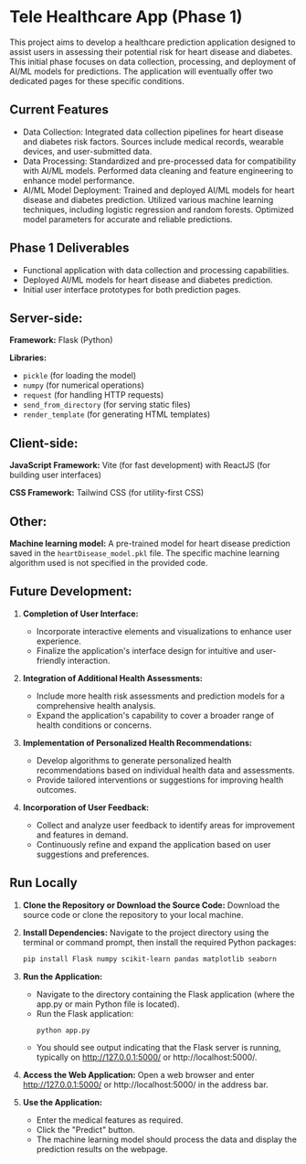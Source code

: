 
# Tele Healthcare App (Phase 1)

This project aims to develop a healthcare prediction application designed to assist users in assessing their potential risk for heart disease and diabetes. This initial phase focuses on data collection, processing, and deployment of AI/ML models for predictions. The application will eventually offer two dedicated pages for these specific conditions.


## Current Features

- Data Collection:
Integrated data collection pipelines for heart disease and diabetes risk factors.
Sources include medical records, wearable devices, and user-submitted data.
- Data Processing:
Standardized and pre-processed data for compatibility with AI/ML models.
Performed data cleaning and feature engineering to enhance model performance.
- AI/ML Model Deployment:
Trained and deployed AI/ML models for heart disease and diabetes prediction.
Utilized various machine learning techniques, including logistic regression and random forests.
Optimized model parameters for accurate and reliable predictions.

## Phase 1 Deliverables

- Functional application with data collection and processing capabilities.
 - Deployed AI/ML models for heart disease and diabetes prediction.
 - Initial user interface prototypes for both prediction pages.


## Server-side:

**Framework:** Flask (Python)

**Libraries:**
- `pickle` (for loading the model)
- `numpy` (for numerical operations)
- `request` (for handling HTTP requests)
- `send_from_directory` (for serving static files)
- `render_template` (for generating HTML templates)

## Client-side:

**JavaScript Framework:** Vite (for fast development) with ReactJS (for building user interfaces)

**CSS Framework:** Tailwind CSS (for utility-first CSS)

## Other:

**Machine learning model:** A pre-trained model for heart disease prediction saved in the `heartDisease_model.pkl` file. The specific machine learning algorithm used is not specified in the provided code.
## Future Development:

1. **Completion of User Interface:**
   - Incorporate interactive elements and visualizations to enhance user experience.
   - Finalize the application's interface design for intuitive and user-friendly interaction.

2. **Integration of Additional Health Assessments:**
   - Include more health risk assessments and prediction models for a comprehensive health analysis.
   - Expand the application's capability to cover a broader range of health conditions or concerns.

3. **Implementation of Personalized Health Recommendations:**
   - Develop algorithms to generate personalized health recommendations based on individual health data and assessments.
   - Provide tailored interventions or suggestions for improving health outcomes.

4. **Incorporation of User Feedback:**
   - Collect and analyze user feedback to identify areas for improvement and features in demand.
   - Continuously refine and expand the application based on user suggestions and preferences.

## Run Locally

1. **Clone the Repository or Download the Source Code:**
   Download the source code or clone the repository to your local machine.

2. **Install Dependencies:**
   Navigate to the project directory using the terminal or command prompt, then install the required Python packages:
   ```bash
   pip install Flask numpy scikit-learn pandas matplotlib seaborn

3. **Run the Application:**
   - Navigate to the directory containing the Flask application (where the app.py or main Python file is located).
   - Run the Flask application:
     ```bash
     python app.py
     ```
   - You should see output indicating that the Flask server is running, typically on http://127.0.0.1:5000/ or http://localhost:5000/.

4. **Access the Web Application:**
   Open a web browser and enter http://127.0.0.1:5000/ or http://localhost:5000/ in the address bar.

5. **Use the Application:**
   - Enter the medical features as required.
   - Click the "Predict" button.
   - The machine learning model should process the data and display the prediction results on the webpage.




